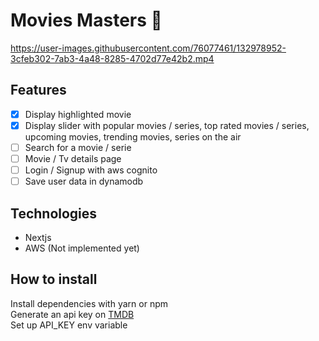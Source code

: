 # Movies Masters :movie_camera:
https://user-images.githubusercontent.com/76077461/132978952-3cfeb302-7ab3-4a48-8285-4702d77e42b2.mp4
## Features
- [X] Display highlighted movie
- [X] Display slider with popular movies / series, top rated movies / series, upcoming movies, trending movies, series on the air 
- [ ] Search for a movie / serie
- [ ] Movie / Tv details page
- [ ] Login / Signup with aws cognito
- [ ] Save user data in dynamodb

## Technologies
- Nextjs
- AWS (Not implemented yet)

## How to install
Install dependencies with yarn or npm<br>
Generate an api key on [TMDB](https://www.themoviedb.org/?language=pt-BR)<br>
Set up API_KEY env variable

